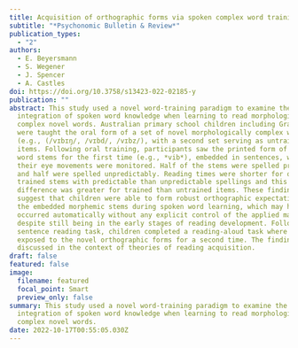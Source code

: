 ```yaml
---
title: Acquisition of orthographic forms via spoken complex word training
subtitle: "*Psychonomic Bulletin & Review*"
publication_types:
  - "2"
authors:
  - E. Beyersmann
  - S. Wegener
  - J. Spencer
  - A. Castles
doi: https://doi.org/10.3758/s13423-022-02185-y
publication: ""
abstract: This study used a novel word-training paradigm to examine the
  integration of spoken word knowledge when learning to read morphologically
  complex novel words. Australian primary school children including Grades 3–5
  were taught the oral form of a set of novel morphologically complex words
  (e.g., (/vɪbɪŋ/, /vɪbd/, /vɪbz/), with a second set serving as untrained
  items. Following oral training, participants saw the printed form of the novel
  word stems for the first time (e.g., *vib*), embedded in sentences, while
  their eye movements were monitored. Half of the stems were spelled predictably
  and half were spelled unpredictably. Reading times were shorter for orally
  trained stems with predictable than unpredictable spellings and this
  difference was greater for trained than untrained items. These findings
  suggest that children were able to form robust orthographic expectations of
  the embedded morphemic stems during spoken word learning, which may have
  occurred automatically without any explicit control of the applied mappings,
  despite still being in the early stages of reading development. Following the
  sentence reading task, children completed a reading-aloud task where they were
  exposed to the novel orthographic forms for a second time. The findings are
  discussed in the context of theories of reading acquisition.
draft: false
featured: false
image:
  filename: featured
  focal_point: Smart
  preview_only: false
summary: This study used a novel word-training paradigm to examine the
  integration of spoken word knowledge when learning to read morphologically
  complex novel words.
date: 2022-10-17T00:55:05.030Z
---
```

